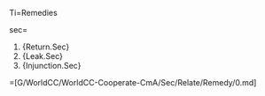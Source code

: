 Ti=Remedies

sec=<ol><li>{Return.Sec}<li>{Leak.Sec}<li>{Injunction.Sec}</ol>

=[G/WorldCC/WorldCC-Cooperate-CmA/Sec/Relate/Remedy/0.md]
